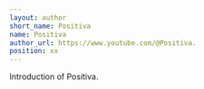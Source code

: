```yaml
---
layout: author
short_name: Positiva
name: Positiva
author_url: https://www.youtube.com/@Positiva.
position: xx
---
```

Introduction of Positiva.
